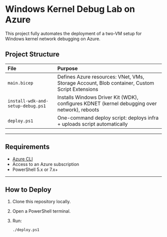 # Windows Kernel Debug Lab on Azure

This project fully automates the deployment of a two-VM setup for Windows kernel network debugging on Azure.

## Project Structure

| File | Purpose |
|:-----|:--------|
| `main.bicep` | Defines Azure resources: VNet, VMs, Storage Account, Blob container, Custom Script Extensions |
| `install-wdk-and-setup-debug.ps1` | Installs Windows Driver Kit (WDK), configures KDNET (kernel debugging over network), reboots |
| `deploy.ps1` | One-command deploy script: deploys infra + uploads script automatically |

---

## Requirements

- [Azure CLI](https://learn.microsoft.com/en-us/cli/azure/install-azure-cli)
- Access to an Azure subscription
- PowerShell 5.x or 7.x+

---

## How to Deploy

1. Clone this repository locally.
2. Open a PowerShell terminal.
3. Run:

   ```bash
   ./deploy.ps1

